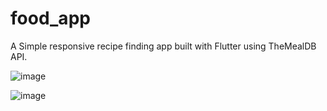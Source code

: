 # food_app

A Simple responsive recipe finding app built with  Flutter using  TheMealDB API.


![image](https://github.com/peter115342/recipe_app/assets/125477266/03341cb9-dff6-4ec8-a33f-a0f596b824c9)

![image](https://github.com/peter115342/recipe_app/assets/125477266/d57896fd-e6cd-4edd-b8f8-5480f40eba85)

